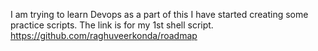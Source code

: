 I am trying to learn Devops as a part of this I have started creating some practice scripts.
The link is for my 1st shell script. https://github.com/raghuveerkonda/roadmap
